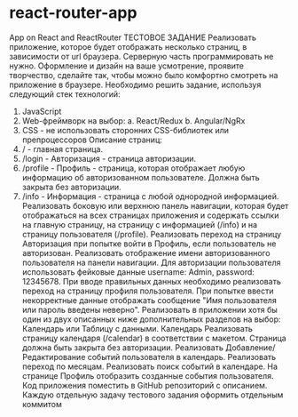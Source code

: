 # react-router-app
App on React and ReactRouter
ТЕСТОВОЕ ЗАДАНИЕ 
Реализовать приложение, которое будет отображать несколько страниц, в зависимости
от url браузера. Серверную часть программировать не нужно. Оформление и дизайн
на ваше усмотрение, проявите творчество, сделайте так, чтобы можно было
комфортно смотреть на приложение в браузере.
Необходимо решить задание, используя следующий стек технологий:
1. JavaScript
2. Web-фреймворк на выбор:
a. React/Redux
b. Angular/NgRx
3. CSS - не использовать сторонних CSS-библиотек или препроцессоров
Описание страниц:
1. / - главная страница.
2. /login - Авторизация - страница авторизации.
3. /profile - Профиль - страница, которая отображает любую информацию об
авторизованном пользователе. Должна быть закрыта без авторизации.
4. /info - Информация - страница с любой однородной информацией.
Реализовать боковую или верхнюю панель навигации, которая будет отображаться на
всех страницах приложения и содержать ссылки на главную страницу, на страницу с
информацией (/info) и на страницу пользователя (/profile).
Реализовать переход на страницу Авторизация при попытке войти в Профиль, если
пользователь не авторизован.
Реализовать отображение имени авторизованного пользователя на панели навигации.
Для авторизации пользователя использовать фейковые данные username: Admin,
password: 12345678.
При вводе правильных данных необходимо реализовать переход на страницу профиля
пользователя.
При попытке ввести некорректные данные отображать сообщение "Имя пользователя
или пароль введены неверно".
Реализовать в приложении хотя бы один из двух описанных ниже дополнительных
разделов на выбор: Календарь или Таблицу с данными.
Календарь
Реализовать страницу календаря (/calendar) в соответствии с макетом.
Страница должна быть закрыта без авторизации.
Реализовать Добавление/Редактирование событий пользователя в календарь.
Реализовать переход по месяцам.
Реализовать поиск событий в календаре.
На странице Профиль отобразить созданные события пользователя.
Код приложения поместить в GitHub репозиторий с описанием.
Каждую отдельную задачу тестового задания оформить отдельным коммитом
